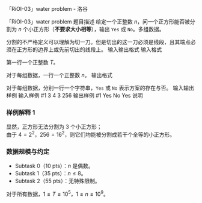 



「RiOI-03」water problem - 洛谷














「RiOI-03」water problem
题目描述
给定一个正整数 $n$，问一个正方形能否被分割为 $n$ 个小正方形（**不要求大小相等**），输出 `Yes` 或 `No`。多组数据。

分割的不严格定义可以理解为切一刀。但是切出的这一刀必须是线段，且其端点必须在正方形的边界上或先前切出的线段上。
输入输出格式
输入格式

第一行一个正整数 $T$。

对于每组数据，一行一个正整数 $n$。
输出格式

对于每组数据，分别一行一个字符串，`Yes` 或 `No` 表示方案的存在与否。
输入输出样例
输入样例 #1
3
4
3
256
输出样例 #1
Yes
No
Yes
说明
### 样例解释 1

显然，正方形无法分割为 $3$ 个小正方形；\
由于 $4 = 2^2$，$256 = 16^2$，则它们均能被分割成若干个全等的小正方形。

### 数据规模与约定

+ Subtask 0（10 pts）：$n$ 是偶数。
+ Subtask 1（35 pts）：$n \leq 8$。
+ Subtask 2（55 pts）：无特殊限制。

对于所有数据，$1 \leq T \leq 10^5$，$1 \leq n \leq 10^9$。






